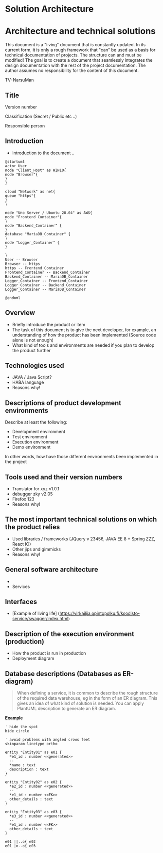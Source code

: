 # Solution Architecture

# Architecture and technical solutions

This document is a "living" document that is constantly updated. In its current form, it is only a rough framework that "can" be used as a basis for technical documentation of projects. The structure can and must be modified! The goal is to create a document that seamlessly integrates the design documentation with the rest of the project documentation. The author assumes no responsibility for the content of this document.

TV: NarsuMan

## Title

Version number

Classification (Secret / Public etc ..)

Responsible person





## Introduction

* Introduction to the document ..


```plantuml
@startuml
actor User
node "Client_Host" as WIN10{
node "Browser"{
}
}

cloud "Network" as net{
queue "https"{
}
}

node "Uno Server / Ubuntu 20.04" as AWS{ 
node "Frontend_Container"{ 
}
node "Backend_Container" {
}
database "MariaDB_Container" {
}
node "Logger_Container" {
}

}
User -- Browser
Browser -- https
https -- Frontend_Container
Frontend_Container -- Backend_Container
Backend_Container -- MariaDB_Container
Logger_Container -- Frontend_Container
Logger_Container -- Backend_Container
Logger_Container -- MariaDB_Container

@enduml
```



## Overview

* Briefly introduce the product or item
* The task of this document is to give the next developer, for example, an understanding of how the product has been implemented (Source code alone is not enough)
* What kind of tools and environments are needed if you plan to develop the product further


## Technologies used

  * JAVA / Java Script?
  * HABA language
  * Reasons why!

  
## Descriptions of product development environments

Describe at least the following:

* Development environment
* Test environment
* Execution environment
* Demo environment

In other words, how have those different environments been implemented in the project

## Tools used and their version numbers

* Translator for xyz v1.0.1
* debugger zky v2.05
* Firefox 123
* Reasons why!



## The most important technical solutions on which the product relies


  * Used libraries / frameworks (JQuery v 23456, JAVA EE 8 + Spring ZZZ, React IO)
  * Other jips and gimmicks
  * Reasons why!
  

## General software architecture

  *
  * Services
  

## Interfaces

  * [Example of living life] (https://virkailija.opintopolku.fi/koodisto-service/swagger/index.html)

## Description of the execution environment (production)

  * How the product is run in production
  * Deployment diagram


## Database descriptions (Databases as ER-diagram)

> When defining a service, it is common to describe the rough structure of the required data warehouse, eg in the form of an ER diagram.
This gives an idea of ​​what kind of solution is needed. You can apply PlantUML description to generate an ER diagram.

**Example**

```plantuml
' hide the spot
hide circle

' avoid problems with angled crows feet
skinparam linetype ortho

entity "Entity01" as e01 {
  *e1_id : number <<generated>>
  --
  *name : text
  description : text
}

entity "Entity02" as e02 {
  *e2_id : number <<generated>>
  --
  *e1_id : number <<FK>>
  other_details : text
}

entity "Entity03" as e03 {
  *e3_id : number <<generated>>
  --
  *e1_id : number <<FK>>
  other_details : text
}

e01 ||..o{ e02
e01 |o..o{ e03
```


##

